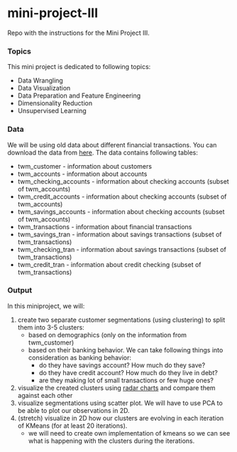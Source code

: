 # mini-project-III
Repo with the instructions for the Mini Project III.


### Topics
This mini project is dedicated to following topics:
- Data Wrangling
- Data Visualization
- Data Preparation and Feature Engineering
- Dimensionality Reduction
- Unsupervised Learning

### Data
We will be using old data about different financial transactions. You can download the data from [here](https://drive.google.com/file/d/1zAjnf936aHkwVCq_BmA47p4lpRjyRzMf/view?usp=sharing). The data contains following tables:

- twm_customer - information about customers
- twm_accounts - information about accounts
- twm_checking_accounts - information about checking accounts (subset of twm_accounts)
- twm_credit_accounts - information about checking accounts (subset of twm_accounts)
- twm_savings_accounts - information about checking accounts (subset of twm_accounts)
- twm_transactions - information about financial transactions
- twm_savings_tran - information about savings transactions (subset of twm_transactions)
- twm_checking_tran - information about savings transactions (subset of twm_transactions)
- twm_credit_tran - information about credit checking (subset of twm_transactions)


### Output

In this miniproject, we will:

1.  create two separate customer segmentations (using clustering) to split them into 3-5 clusters: 
    - based on demographics (only on the information from twm_customer)
    - based on their banking behavior. We can take following things into consideration as banking behavior:
        - do they have savings account? How much do they save?
        - do they have credit account? How much do they live in debt?
        - are they making lot of small transactions or few huge ones?
2. visualize the created clusters using [radar charts](https://plotly.com/python/radar-chart/) and compare them against each other
3. visualize segmentations using scatter plot. We will have to use PCA to be able to plot our observations in 2D.
4. (stretch) visualize in 2D how our clusters are evolving in each iteration of KMeans (for at least 20 iterations).
    - we will need to create own implementation of kmeans so we can see what is happening with the clusters during the iterations.
